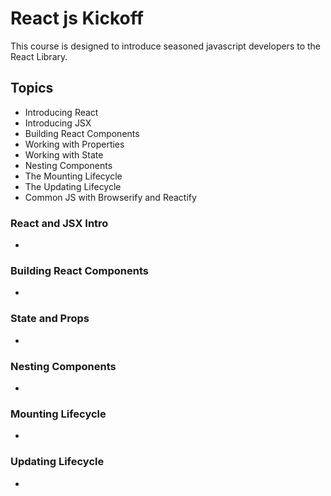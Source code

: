 React js Kickoff
================
This course is designed to introduce seasoned javascript developers to the React Library.

Topics
------
* Introducing React
* Introducing JSX
* Building React Components
* Working with Properties
* Working with State
* Nesting Components
* The Mounting Lifecycle
* The Updating Lifecycle
* Common JS with Browserify and Reactify

### React and JSX Intro

* []()

### Building React Components

* []()

### State and Props

* []()

### Nesting Components

* []()

### Mounting Lifecycle

* []()

### Updating Lifecycle

* []()

